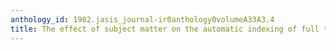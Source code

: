 ```yaml
---
anthology_id: 1982.jasis_journal-ir0anthology0volumeA33A3.4
title: The effect of subject matter on the automatic indexing of full text
---
```

